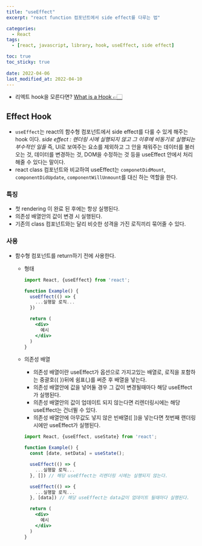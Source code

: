 ```yaml
---
title: "useEffect"
excerpt: "react function 컴포넌트에서 side effect를 다루는 법"

categories:
  - React
tags:
  - [react, javascript, library, hook, useEffect, side effect]

toc: true
toc_sticky: true
 
date: 2022-04-06
last_modified_at: 2022-04-10
---
```


- 리엑트 hook을 모른다면? [What is a Hook 👉🏻](https://ko.reactjs.org/docs/hooks-overview.html#but-what-is-a-hook)

## Effect Hook
- `useEffect`는 react의 함수형 컴포넌트에서 side effect를 다룰 수 있게 해주는 hook 이다.
  *side effect : 렌더링 시에 실행되지 않고 그 이후에 비동기로 실행되는 부수적인 일들* 
  즉, UI로 보여주는 요소를 제외하고 그 안을 채워주는 데이터를 불러오는 것, 데이터를 변경하는 것, DOM을 수정하는 것 등을 useEffect 안에서 처리해줄 수 있다는 말이다.
- react class 컴포넌트와 비교하여 useEffect는 `componetDidMount`, `componentDidUpdate`, `componentWillUnmount`를 대신 하는 역할을 한다.

### 특징
- 첫 rendering 이 완료 된 후에는 항상 실행된다.
- 의존성 배열안의 값이 변경 시 실행된다.
- 기존의 class 컴포넌트와는 달리 비슷한 성격을 가진 로직끼리 묶어줄 수 있다.

### 사용
- 함수형 컴포넌트를 return하기 전에 사용한다.

  - 형태
    ```jsx
    import React, {useEffect} from 'react';

    function Example() {
      useEffect(() => {
        ...실행할 로직...
      })

      return (
        <div>
          예시
        </div>
      )
    }
    ```

  - 의존성 배열
    - 의존성 배열이란 useEffect가 옵션으로 가지고있는 배열로, 로직을 포함하는 중괄호({ })뒤에 쉼표(,)를 써준 후 배열을 넣는다.
    - 의존성 배열안에 값을 넣어둘 경우 그 값이 변경될때마다 해당 useEffect가 실행된다.
    - 의존성 배열안의 값이 업데이트 되지 않는다면 리렌더링시에는 해당 useEffect는 건너뛸 수 있다.
    - 의존성 배열안에 아무값도 넣지 않은 빈배열([ ])을 넣는다면 첫번째 랜더링시에만 useEffect가 실행된다.
    ```jsx
    import React, {useEffect, useState} from 'react';

    function Example() {
      const [date, setData] = useState();

      useEffect(() => {
        ...실행할 로직...
      }, []) // 해당 useEffect는 리렌더링 시에는 실행되지 않는다.

      useEffect(() => {
        ...실행할 로직...
      }, [data]) // 해당 useEffect는 data값이 업데이트 될때마다 실행된다.

      return (
        <div>
          예시
        </div>
      )
    }
    ```